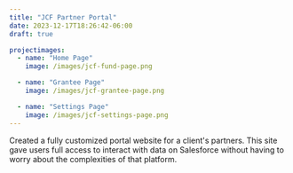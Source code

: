 ```yaml
---
title: "JCF Partner Portal"
date: 2023-12-17T18:26:42-06:00
draft: true

projectimages: 
  - name: "Home Page"
    image: /images/jcf-fund-page.png

  - name: "Grantee Page"
    image: /images/jcf-grantee-page.png

  - name: "Settings Page"
    image: /images/jcf-settings-page.png
---
```


Created a fully customized portal website for a client's partners. This site gave users full access to interact with data on Salesforce without having to worry about the complexities of that platform.
